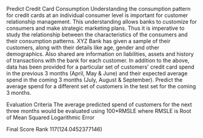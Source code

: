 Predict Credit Card Consumption
Understanding the consumption pattern for credit cards at an individual consumer level is important for customer relationship management. This understanding allows banks to customize for consumers and make strategic marketing plans. Thus it is imperative to study the relationship between the characteristics of the consumers and their consumption patterns. XYZ Bank has given a sample of their customers, along with their details like age, gender and other demographics. Also shared are information on liabilities, assets and history of transactions with the bank for each customer. In addition to the above, data has been provided for a particular set of customers' credit card spend in the previous 3 months (April, May & June) and their expected average spend in the coming 3 months (July, August & September). Predict the average spend for a different set of customers in the test set for the coming 3 months. 

Evaluation Criteria
The average predicted spend of customers for the next three months would be evaluated using 100*RMSLE where RMSLE is Root of Mean Squared Logarithmic Error 


Final Score
Rank 117(124.0452377146)
